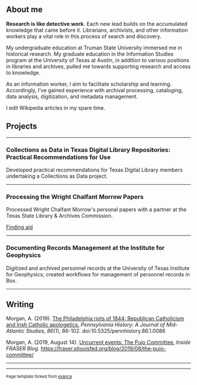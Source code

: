 ## About me

**Research is like detective work.** Each new lead builds on the accumulated knowledge that came before it. Librarians, archivists, and other information workers play a vital role in this process of search and discovery.

My undergraduate education at Truman State University immersed me in historical research. My graduate education in the Information Studies program at the University of Texas at Austin, in addition to various positions in libraries and archives, pulled me towards supporting research and access to knowledge. 

As an information worker, I aim to facilitate scholarship and learning. Accordingly, I've gained experience with archival processing, cataloging, data analysis, digitization, and metadata management. 

I edit Wikipedia articles in my spare time.

## Projects

---

### Collections as Data in Texas Digital Library Repositories: Practical Recommendations for Use

Developed practical recommendations for Texas Digital Library members undertaking a Collections as Data project.

---

### Processing the Wright Chalfant Morrow Papers

Processed Wright Chalfant Morrow's personal papers with a partner at the Texas State Library & Archives Commission.

[Finding aid](http://legacy.lib.utexas.edu/taro/tslac/90058/tsl-90058.html)

---

### Documenting Records Management at the Institute for Geophysics

Digitized and archived personnel records at the University of Texas Institute for Geophysics; created workflows for management of personnel records in Box. 

---

## Writing

Morgan, A. (2019). [The Philadelphia riots of 1844: Republican Catholicism and Irish Catholic apologetics.](https://www.jstor.org/stable/10.5325/pennhistory.86.1.0086?seq=1) *Pennsylvania History: A Journal of Mid-Atlantic Studies, 86*(1), 86-102. doi:10.5325/pennhistory.86.1.0086

Morgan, A. (2019, August 14). [Uncurrent events: The Pujo Committee.](https://fraser.stlouisfed.org/blog/2019/08/the-pujo-committee/) *Inside FRASER Blog.* https://fraser.stlouisfed.org/blog/2019/08/the-pujo-committee/

---




---
<p style="font-size:11px">Page template forked from <a href="https://github.com/evanca/quick-portfolio">evanca</a></p>
<!-- Remove above link if you don't want to attibute -->
